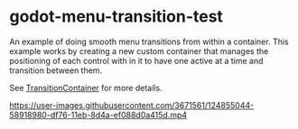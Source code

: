 # godot-menu-transition-test

An example of doing smooth menu transitions from within a container. This
example works by creating a new custom container that manages the
positioning of each control with in it to have one active at a time and
transition between them.

See [TransitionContainer](./TransitionContainer.gd) for more details.


https://user-images.githubusercontent.com/3671561/124855044-58918980-df76-11eb-8d4a-ef088d0a415d.mp4


